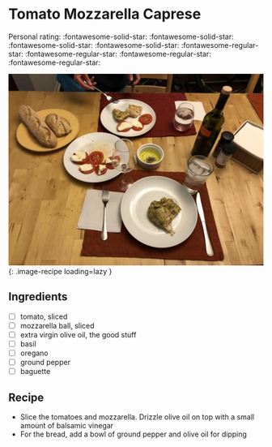 <!-- Do not modify sections with "AUTO-*". They are updated by make.py -->

# Tomato Mozzarella Caprese

<!-- rating=1; (User can specify rating on scale of 1-5) -->
<!-- AUTO-UserRating -->
Personal rating: :fontawesome-solid-star: :fontawesome-solid-star: :fontawesome-solid-star: :fontawesome-solid-star: :fontawesome-regular-star: :fontawesome-regular-star: :fontawesome-regular-star: :fontawesome-regular-star:
<!-- /AUTO-UserRating -->

<!-- name_image=tomato_mozzarella_caprese.jpg; (User can specify image name if multiple exist) -->
<!-- AUTO-Image -->
![tomato_mozzarella_caprese.jpg](./tomato_mozzarella_caprese.jpg){: .image-recipe loading=lazy }
<!-- /AUTO-Image -->

## Ingredients

* [ ] tomato, sliced
* [ ] mozzarella ball, sliced
* [ ] extra virgin olive oil, the good stuff
* [ ] basil
* [ ] oregano
* [ ] ground pepper
* [ ] baguette

## Recipe

* Slice the tomatoes and mozzarella. Drizzle olive oil on top with a small amount of balsamic vinegar
* For the bread, add a bowl of ground pepper and olive oil for dipping
